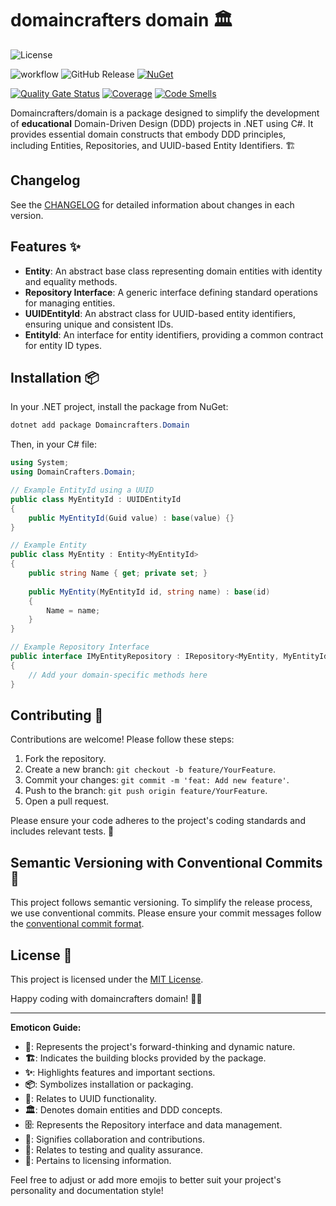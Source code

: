 # domaincrafters domain 🏛️

![License](https://img.shields.io/badge/license-MIT-blue.svg)

![workflow](https://github.com/domaincrafters/ddd_dotnet_domain/actions/workflows/ci.yml/badge.svg)
![GitHub Release](https://img.shields.io/github/v/release/domaincrafters/ddd_dotnet_domain)
[![NuGet](https://img.shields.io/nuget/v/Domaincrafters.Domain
)](https://img.shields.io/nuget/v/Domaincrafters.Domain
)

[![Quality Gate Status](https://sonarcloud.io/api/project_badges/measure?project=domaincrafters.dotnet.domain&metric=alert_status)](https://sonarcloud.io/summary/new_code?id=domaincrafters.dotnet.domain)
[![Coverage](https://sonarcloud.io/api/project_badges/measure?project=domaincrafters.dotnet.domain&metric=coverage)](https://sonarcloud.io/summary/new_code?id=domaincrafters.dotnet.domain)
[![Code Smells](https://sonarcloud.io/api/project_badges/measure?project=domaincrafters.dotnet.domain&metric=code_smells)](https://sonarcloud.io/summary/new_code?id=domaincrafters.dotnet.domain)

Domaincrafters/domain is a package designed to simplify the development of **educational** Domain-Driven Design (DDD) projects in .NET using C#. It provides essential domain constructs that embody DDD principles, including Entities, Repositories, and UUID-based Entity Identifiers. 🏗️

## Changelog

See the [CHANGELOG](CHANGELOG.md) for detailed information about changes in each version.

## Features ✨

- **Entity**: An abstract base class representing domain entities with identity and equality methods.
- **Repository Interface**: A generic interface defining standard operations for managing entities.
- **UUIDEntityId**: An abstract class for UUID-based entity identifiers, ensuring unique and consistent IDs.
- **EntityId**: An interface for entity identifiers, providing a common contract for entity ID types.

## Installation 📦

In your .NET project, install the package from NuGet:
```powershell
dotnet add package Domaincrafters.Domain
```

Then, in your C# file:
```csharp
using System;
using DomainCrafters.Domain;

// Example EntityId using a UUID
public class MyEntityId : UUIDEntityId
{
    public MyEntityId(Guid value) : base(value) {}
}

// Example Entity
public class MyEntity : Entity<MyEntityId>
{
    public string Name { get; private set; }
    
    public MyEntity(MyEntityId id, string name) : base(id)
    {
        Name = name;
    }
}

// Example Repository Interface
public interface IMyEntityRepository : IRepository<MyEntity, MyEntityId>
{
    // Add your domain-specific methods here
}

```

## Contributing 🤝

Contributions are welcome! Please follow these steps:

1. Fork the repository.
2. Create a new branch: `git checkout -b feature/YourFeature`.
3. Commit your changes: `git commit -m 'feat: Add new feature'`.
4. Push to the branch: `git push origin feature/YourFeature`.
5. Open a pull request.

Please ensure your code adheres to the project's coding standards and includes relevant tests. 🧪

## Semantic Versioning with Conventional Commits 🔄

This project follows semantic versioning. To simplify the release process, we use conventional commits. Please ensure your commit messages follow the [conventional commit format](https://www.conventionalcommits.org/en/v1.0.0/).

## License 📝

This project is licensed under the [MIT License](LICENSE).

Happy coding with domaincrafters domain! 🚀✨

---

**Emoticon Guide:**

- **🚀**: Represents the project's forward-thinking and dynamic nature.
- **🏗️**: Indicates the building blocks provided by the package.
- **✨**: Highlights features and important sections.
- **📦**: Symbolizes installation or packaging.
- **🔑**: Relates to UUID functionality.
- **🏛️**: Denotes domain entities and DDD concepts.
- **🗄️**: Represents the Repository interface and data management.
- **🤝**: Signifies collaboration and contributions.
- **🧪**: Relates to testing and quality assurance.
- **📝**: Pertains to licensing information.

Feel free to adjust or add more emojis to better suit your project's personality and documentation style!
